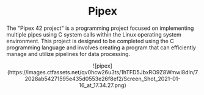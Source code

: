 <h1 align="center">
	Pipex
</h1>

The "Pipex 42 project" is a programming project focused on implementing multiple pipes using C system calls within the Linux operating system environment. This project is designed to be completed using the C programming language and involves creating a program that can efficiently manage and utilize pipelines for data processing.

<div align="center">
![pipex](https://images.ctfassets.net/qv0hcw26u3ts/1hTFD5JbxRO9Z8WmwI8dIn/72028ab54271595e435d0553e26f8ef2/Screen_Shot_2021-01-16_at_17.34.27.png)
</div>